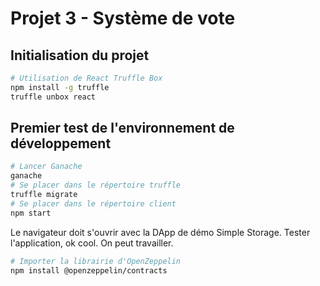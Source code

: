# Projet 3 - Système de vote

## Initialisation du projet
```bash
# Utilisation de React Truffle Box
npm install -g truffle
truffle unbox react
```

## Premier test de l'environnement de développement
```bash
# Lancer Ganache
ganache
# Se placer dans le répertoire truffle
truffle migrate
# Se placer dans le répertoire client
npm start
```
Le navigateur doit s'ouvrir avec la DApp de démo Simple Storage. Tester l'application, ok cool. On peut travailler.

```bash
# Importer la librairie d'OpenZeppelin
npm install @openzeppelin/contracts
```